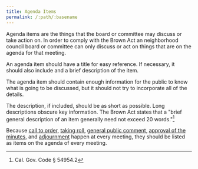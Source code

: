 ```yaml
---
title: Agenda Items
permalink: /:path/:basename
---
```


Agenda items are the things
that the board or committee
may discuss
or take action on.
In order to comply
with the Brown Act
an neighborhood council board or committee
can only discuss or act
on things
that are on the agenda
for that meeting.

An agenda item should have
a title for easy reference.
If necessary,
it should
also include
and a brief description
of the item.

The agenda item should contain
enough information
for the public to know
what is going
to be discussed,
but it should not
try to incorporate
all of the details.

The description,
if included,
should be
as short
as possible.
Long descriptions
obscure key information.
The Brown Act states that
a "brief general description
of an item
generally need not
exceed 20 words."[^549542]

Because
[call to order,](/agendas/call-to-order)
[taking roll,](/agendas/roll-call)
[general public comment,](/agendas/general-public-comment)
[approval of the minutes,](/agendas/approval-of-minutes)
and [adjournment](/agendas/adjournment)
happen at every meeting,
they should be
listed as items
on the agenda
of every meeting.

[^549542]: Cal. Gov. Code § 54954.2
